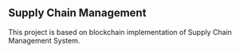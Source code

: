 ## Supply Chain Management

This project is based on blockchain implementation of Supply Chain Management System.